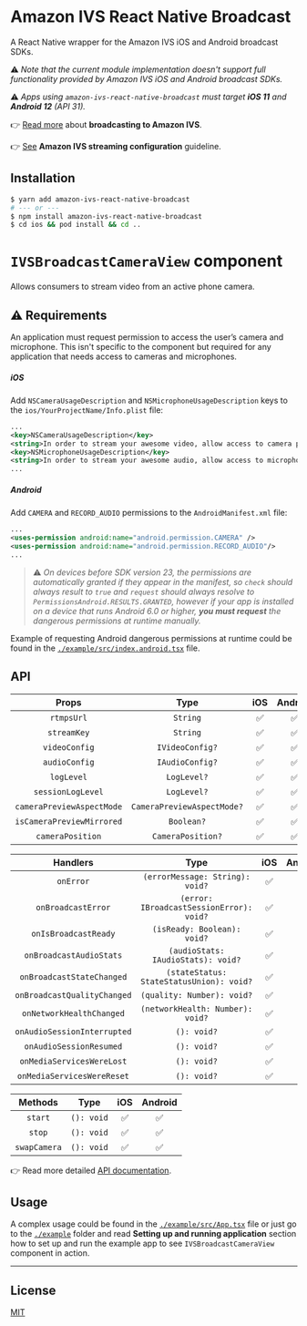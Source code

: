 # **Amazon IVS React Native Broadcast**

A React Native wrapper for the Amazon IVS iOS and Android broadcast SDKs.

⚠️ _Note that the current module implementation doesn't support full functionality provided by Amazon IVS iOS and Android broadcast SDKs._

⚠️ _Apps using `amazon-ivs-react-native-broadcast` must target **iOS 11** and **Android 12** (API 31)._

👉 [Read more](https://docs.aws.amazon.com/ivs/latest/userguide/broadcast.html) about **broadcasting to Amazon IVS**.

👉 [See](https://docs.aws.amazon.com/ivs/latest/userguide/streaming-config.html) **Amazon IVS streaming configuration** guideline.

## Installation

```sh
$ yarn add amazon-ivs-react-native-broadcast
# --- or ---
$ npm install amazon-ivs-react-native-broadcast
$ cd ios && pod install && cd ..
```

# `IVSBroadcastCameraView` component
Allows consumers to stream video from an active phone camera.


## ⚠️ Requirements

An application must request permission to access the user’s camera and microphone. This isn't specific to the component but required for any application that needs access to cameras and microphones.

##### **_iOS_**
Add `NSCameraUsageDescription` and `NSMicrophoneUsageDescription` keys to the `ios/YourProjectName/Info.plist` file:
```xml
...
<key>NSCameraUsageDescription</key>
<string>In order to stream your awesome video, allow access to camera please</string>
<key>NSMicrophoneUsageDescription</key>
<string>In order to stream your awesome audio, allow access to microphone please</string>
...
```

##### **_Android_**
Add `CAMERA` and  `RECORD_AUDIO` permissions to the `AndroidManifest.xml` file:
```xml
...
<uses-permission android:name="android.permission.CAMERA" />
<uses-permission android:name="android.permission.RECORD_AUDIO"/>
...
```
>⚠️ _On devices before SDK version 23, the permissions are automatically granted if they appear in the manifest, so `check` should always result to `true` and `request` should always resolve to `PermissionsAndroid.RESULTS.GRANTED`, however if your app is installed on a device that runs Android 6.0 or higher, **you must request** the _dangerous permissions_ at runtime manually._

Example of requesting Android dangerous permissions at runtime could be found in the [`./example/src/index.android.tsx`](./example/src/index.android.tsx) file.
## API
Props | Type | iOS | Android |
:---: | :---: | :---: | :---: |
`rtmpsUrl` | `String` | ✅ | ✅ |
`streamKey` | `String` | ✅ | ✅ |
`videoConfig` | `IVideoConfig?` | ✅ | ✅ |
`audioConfig` | `IAudioConfig?` | ✅ | ✅ |
`logLevel` | `LogLevel?` | ✅ | ✅ |
`sessionLogLevel` | `LogLevel?` | ✅ | ✅ |
`cameraPreviewAspectMode` | `CameraPreviewAspectMode?` | ✅ | ✅ |
`isCameraPreviewMirrored` | `Boolean?` | ✅ | ✅ |
`cameraPosition` | `CameraPosition?` | ✅  | ✅|

Handlers | Type | iOS | Android
:---: | :---: | :---: | :---:  
`onError` | `(errorMessage: String): void?` | ✅  | ✅  |
`onBroadcastError` | `(error: IBroadcastSessionError): void?` | ✅  | ✅  |
`onIsBroadcastReady` | `(isReady: Boolean): void?` | ✅  | ✅  |
`onBroadcastAudioStats` | `(audioStats: IAudioStats): void?` | ✅  | ✅  |
`onBroadcastStateChanged` | `(stateStatus: StateStatusUnion): void?` | ✅  | ✅  |
`onBroadcastQualityChanged` | `(quality: Number): void?` | ✅  | ✅  |
`onNetworkHealthChanged` | `(networkHealth: Number): void?` | ✅  | ✅  |
`onAudioSessionInterrupted` | `(): void?` | ✅  |  |
`onAudioSessionResumed` | `(): void?` | ✅  |  |
`onMediaServicesWereLost` | `(): void?` | ✅  |  |
`onMediaServicesWereReset` | `(): void?` | ✅  |  |

Methods | Type | iOS | Android
:---: | :---: | :---: | :---:  
`start` | `(): void` | ✅  | ✅  |
`stop` | `(): void` | ✅  | ✅  |
`swapCamera` | `(): void` | ✅  | ✅  |

👉 Read more detailed [API documentation](docs/api-documentation.md).

## Usage
A complex usage could be found in the [`./example/src/App.tsx`](./example/src/App.tsx) file or just go to the [`./example`](./example/) folder and read **Setting up and running application** section how to set up and run the example app to see `IVSBroadcastCameraView` component in action.

***

## License
[MIT](LICENSE)